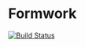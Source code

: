 # Formwork

[![Build Status](https://travis-ci.org/yanglinz/formwork.svg?branch=master)](https://travis-ci.org/yanglinz/formwork)

